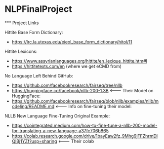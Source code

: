 # NLPFinalProject

*** Project Links 

Hittite Base Form Dictionary:
*	https://lrc.la.utexas.edu/eieol_base_form_dictionary/hitol/11

Hittite Lexicons:
*	https://www.assyrianlanguages.org/hittite/en_lexique_hittite.htm#l
* https://hittitetexts.com/en (where we get eCMD from)


No Language Left Behind GitHub:
  * https://github.com/facebookresearch/fairseq/tree/nllb
  * https://huggingface.co/facebook/nllb-200-1.3B
<--- Their Model on HuggingFace: 
  * https://github.com/facebookresearch/fairseq/blob/nllb/examples/nllb/modeling/README.md
<--- Info on fine-tuning their model:

NLLB New Language Fine-Tuning Original Example:
  * https://cointegrated.medium.com/how-to-fine-tune-a-nllb-200-model-for-translating-a-new-language-a37fc706b865
  * https://colab.research.google.com/drive/1bayEaw2fz_9Mhg9jFFZhrmDlQlBj1YZf?usp=sharing  <--- Their colab

